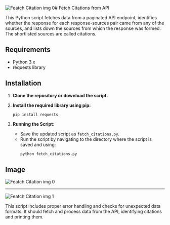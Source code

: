 ![Featch Citation img 0](https://github.com/Ashu993586/BeyondChats-Assignment/assets/128889803/6c7ff992-932c-4859-a900-ae7371e381c7)# Fetch Citations from API

This Python script fetches data from a paginated API endpoint, identifies whether the response for each response-sources pair came from any of the sources, and lists down the sources from which the response was formed. The shortlisted sources are called citations.

## Requirements

- Python 3.x
- requests library

## Installation

1. **Clone the repository or download the script.**
2. **Install the required library using pip:**
   ```
   pip install requests
   ```

3. **Running the Script**:
   - Save the updated script as `fetch_citations.py`.
   - Run the script by navigating to the directory where the script is saved and using:
     ```sh
     python fetch_citations.py
     ```
## Image
![Featch Citation img 0](https://github.com/Ashu993586/BeyondChats-Assignment/assets/128889803/14871122-e1bd-4761-99b5-41d89d02a578)

----------------------------------------------------------------------------------

![Featch Citation img 1](https://github.com/Ashu993586/BeyondChats-Assignment/assets/128889803/da7c59b6-ae1e-4d82-b353-ccb20e306a1f)





This script includes proper error handling and checks for unexpected data formats. It should fetch and process data from the API, identifying citations and printing them.


